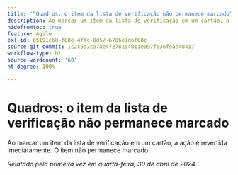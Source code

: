 ```yaml
---
title: '“Quadros: o item da lista de verificação não permanece marcado”'
description: Ao marcar um item da lista de verificação em um cartão, a ação é revertida imediatamente. O item não permanece marcado.
hidefromtoc: true
feature: Agile
exl-id: 65191c68-f88e-4ffc-8d57-6786e1d6f08e
source-git-commit: 1c2c5d7c97ae47278154011e097f636feaa48417
workflow-type: ht
source-wordcount: '60'
ht-degree: 100%

---
```


# Quadros: o item da lista de verificação não permanece marcado

Ao marcar um item da lista de verificação em um cartão, a ação é revertida imediatamente. O item não permanece marcado.

_Relatado pela primeira vez em quarta-feira, 30 de abril de 2024._
